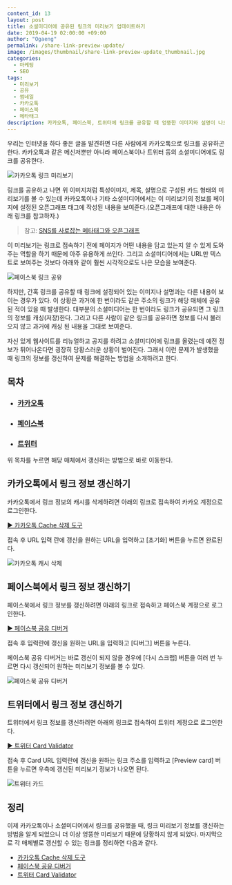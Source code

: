 ```yaml
---
content_id: 13
layout: post
title: 소셜미디어에 공유된 링크의 미리보기 업데이트하기
date: 2019-04-19 02:00:00 +09:00
author: "Ogaeng"
permalink: /share-link-preview-update/
image: /images/thumbnail/share-link-preview-update_thumbnail.jpg
categories:
  - 마케팅
  - SEO
tags:
  - 미리보기
  - 공유
  - 썸네일
  - 카카오톡
  - 페이스북
  - 메타태그
description: 카카오톡, 페이스북, 트위터에 링크를 공유할 때 엉뚱한 이미지와 설명이 나오는 상황을 해결하는 방법
---
```


우리는 인터넷을 하다 좋은 글을 발견하면 다른 사람에게 카카오톡으로 링크를 공유하곤 한다. 카카오톡과 같은 메신저뿐만 아니라 페이스북이나 트위터 등의 소셜미디어에도 링크를 공유한다.

![카카오톡 링크 미리보기](/images/post/13/01-kakaotalk-preview.png)

링크를 공유하고 나면 위 이미지처럼 특성이미지, 제목, 설명으로 구성된 카드 형태의 미리보기를 볼 수 있는데 카카오톡이나 기타 소셜미디어에서는 이 미리보기의 정보를 페이지에 설정된 오픈그래프 태그에 작성된 내용을 보여준다.(오픈그래프에 대한 내용은 아래 링크를 참고하자.)

> 참고: [SNS를 사로잡는 메타태그와 오픈그래프](http://insightpresso.com/sns-%EB%A5%BC-%EC%82%AC%EB%A1%9C%EC%9E%A1%EB%8A%94-%EB%A9%94%ED%83%80%ED%83%9C%EA%B7%B8%EC%99%80-%EC%98%A4%ED%94%88%EA%B7%B8%EB%9E%98%ED%94%84/)

이 미리보기는 링크로 접속하기 전에 페이지가 어떤 내용을 담고 있는지 알 수 있게 도와주는 역할을 하기 때문에 아주 유용하게 쓰인다. 그리고 소셜미디어에서는 URL만 텍스트로 보여주는 것보다 아래와 같이 훨씬 시각적으로도 나은 모습을 보여준다.

![페이스북 링크 공유](/images/post/13/02-facebook-preview.png)

하지만, 간혹 링크를 공유할 때 링크에 설정되어 있는 이미지나 설명과는 다른 내용이 보이는 경우가 있다. 이 상황은 과거에 한 번이라도 같은 주소의 링크가 해당 매체에 공유된 적이 있을 때 발생한다. 대부분의 소셜미디어는 한 번이라도 링크가 공유되면 그 링크의 정보를 캐싱(저장)한다. 그리고 다른 사람이 같은 링크를 공유하면 정보를 다시 불러오지 않고 과거에 캐싱 된 내용을 그대로 보여준다.

자신 있게 웹사이트를 리뉴얼하고 공지를 하려고 소셜미디어에 링크를 올렸는데 예전 정보가 튀어나온다면 굉장히 당황스러운 상황이 벌어진다. 그래서 이런 문제가 발생했을 때 링크의 정보를 갱신하여 문제를 해결하는 방법을 소개하려고 한다.

## 목차

* ### [카카오톡](#카카오톡에서-링크-정보-갱신하기)

* ### [페이스북](#페이스북에서-링크-정보-갱신하기)

* ### [트위터](#트위터에서-링크-정보-갱신하기)

위 목차를 누르면 해당 매체에서 갱신하는 방법으로 바로 이동한다.



## 카카오톡에서 링크 정보 갱신하기

카카오톡에서 링크 정보의 캐시를 삭제하려면 아래의 링크로 접속하여 카카오 계정으로 로그인한다.

[▶ 카카오톡 Cache 삭제 도구](https://developers.kakao.com/tool/clear/og)

접속 후 URL 입력 란에 갱신을 원하는 URL을 입력하고 [초기화] 버튼을 누르면 완료된다.

![카카오톡 캐시 삭제](/images/post/13/03-kakaotalk-link-new.jpg)

## 페이스북에서 링크 정보 갱신하기

페이스북에서 링크 정보를 갱신하려면 아래의 링크로 접속하고 페이스북 계정으로 로그인한다.

[▶ 페이스북 공유 디버거](https://developers.facebook.com/tools/debug/sharing/)

접속 후 입력란에 갱신을 원하는 URL을 입력하고 [디버그] 버튼을 누른다.

페이스북 공유 디버거는 바로 갱신이 되지 않을 경우에 [다시 스크랩] 버튼을 여러 번 누르면 다시 갱신되어 원하는 미리보기 정보를 볼 수 있다.

![페이스북 공유 디버거](/images/post/13/04-facebook-debuger.png)

## 트위터에서 링크 정보 갱신하기

트위터에서 링크 정보를 갱신하려면 아래의 링크로 접속하여 트위터 계정으로 로그인한다.

[▶ 트위터 Card Validator](https://cards-dev.twitter.com/validator)

접속 후 Card URL 입력란에 갱신을 원하는 링크 주소를 입력하고 [Preview card] 버튼을 누르면 우측에 갱신된 미리보기 정보가 나오면 된다.

![트위터 카드](/images/post/13/05-twitter-card.png)

## 정리

이제 카카오톡이나 소셜미디어에서 링크를 공유했을 때, 링크 미리보기 정보를 갱신하는 방법을 알게 되었으니 더 이상 엉뚱한 미리보기 때문에 당황하지 않게 되었다. 마지막으로 각 매체별로 갱신할 수 있는 링크를 정리하면 다음과 같다.

- [카카오톡 Cache 삭제 도구](https://developers.kakao.com/docs/cache)
- [페이스북 공유 디버거](https://developers.facebook.com/tools/debug/sharing/)
- [트위터 Card Validator](https://cards-dev.twitter.com/validator)

